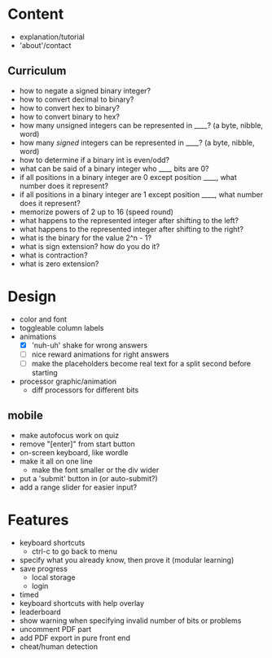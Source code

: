 # Content
- explanation/tutorial
- 'about'/contact

## Curriculum
- how to negate a signed binary integer?
- how to convert decimal to binary?
- how to convert hex to binary?
- how to convert binary to hex?
- how many unsigned integers can be represented in ____? (a byte, nibble, word)
- how many _signed_ integers can be represented in ____? (a byte, nibble, word)
- how to determine if a binary int is even/odd?
- what can be said of a binary integer who ____ bits are 0?
- if all positions in a binary integer are 0 except position ____, what number does it represent?
- if all positions in a binary integer are 1 except position ____, what number does it represent?
- memorize powers of 2 up to 16 (speed round)
- what happens to the represented integer after shifting to the left?
- what happens to the represented integer after shifting to the right?
- what is the binary for the value 2^n - 1?
- what is sign extension? how do you do it?
- what is contraction?
- what is zero extension?

# Design
- color and font
- toggleable column labels
- animations
  - [x] 'nuh-uh' shake for wrong answers
  - [ ] nice reward animations for right answers
  - [ ] make the placeholders become real text for a split second before starting
- processor graphic/animation
  - diff processors for different bits

## mobile
  - make autofocus work on quiz
  - remove "[enter]" from start button
  - on-screen keyboard, like wordle
  - make it all on one line 
    - make the font smaller or the div wider
  - put a 'submit' button in (or auto-submit?)
  - add a range slider for easier input?

# Features
- keyboard shortcuts
  - ctrl-c to go back to menu
- specify what you already know, then prove it (modular learning)
- save progress
  - local storage
  - login
- timed
- keyboard shortcuts with help overlay
- leaderboard
- show warning when specifying invalid number of bits or problems
- uncomment PDF part
- add PDF export in pure front end
- cheat/human detection

